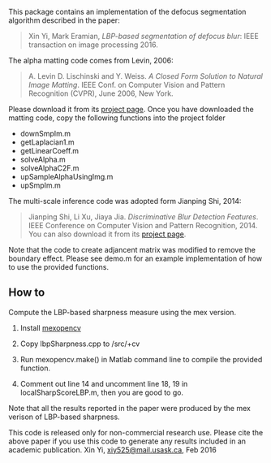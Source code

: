 This package contains an implementation of the defocus segmentation algorithm described in the paper:

>Xin Yi, Mark Eramian, *LBP-based segmentation of defocus blur*:
IEEE transaction on image processing 2016. 


The alpha matting code comes from Levin, 2006:

>A. Levin D. Lischinski and Y. Weiss. *A Closed Form Solution to Natural Image Matting*. 
IEEE Conf. on Computer Vision and Pattern Recognition (CVPR), June 2006, New York.

Please download it from its [project page](http://www.wisdom.weizmann.ac.il/~levina/matting.tar.gz).
Once you have downloaded the matting code, copy the following functions into the project folder

- downSmpIm.m
- getLaplacian1.m
- getLinearCoeff.m
- solveAlpha.m
- solveAlphaC2F.m
- upSampleAlphaUsingImg.m
- upSmpIm.m



The multi-scale inference code was adopted form Jianping Shi, 2014:

>Jianping Shi, Li Xu, Jiaya Jia. *Discriminative Blur Detection Features*.
IEEE Conference on Computer Vision and Pattern Recognition, 2014. 
You can also download it from its [project page](http://www.cse.cuhk.edu.hk/~leojia/projects/dblurdetect/index.html).

Note that the code to create adjancent matrix was modified to remove the boundary effect.
Please see demo.m for an example implementation of how to use the
provided functions. 


## How to
Compute the LBP-based sharpness measure using the mex version.

1. Install [mexopencv](https://github.com/kyamagu/mexopencv)

2. Copy lbpSharpness.cpp to <your mexopencv folder>/src/+cv 

3. Run mexopencv.make() in Matlab command line to compile the provided function.

4. Comment out line 14 and uncomment line 18, 19 in localSharpScoreLBP.m, then you are good to go.

Note that all the results reported in the paper were produced by the mex verison of LBP-based sharpness.


This code is released only for non-commercial research
use. Please cite the above paper if you use this code to generate any
results included in an academic publication.
Xin Yi, xiy525@mail.usask.ca, Feb 2016

 












